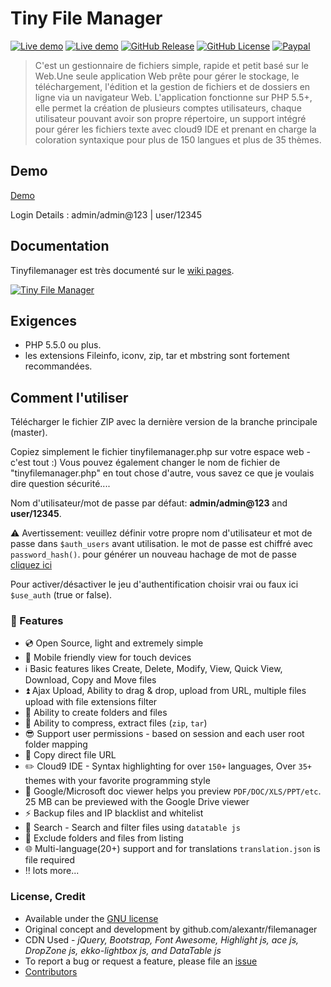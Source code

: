 # Tiny File Manager


[![Live demo](https://img.shields.io/badge/Live-Demo-brightgreen.svg?style=flat-square)](https://tinyfilemanager.github.io/demo/)
[![Live demo](https://img.shields.io/badge/Help-Docs-lightgrey.svg?style=flat-square)](https://tinyfilemanager.github.io/)
[![GitHub Release](https://img.shields.io/github/release/qubyte/rubidium.svg?style=flat-square)](https://github.com/prasathmani/tinyfilemanager/releases)
 [![GitHub License](https://img.shields.io/github/license/prasathmani/tinyfilemanager.svg?style=flat-square)](https://github.com/prasathmani/tinyfilemanager/blob/master/LICENSE) 
[![Paypal](https://img.shields.io/badge/Donate-Paypal-lightgrey.svg?style=flat-square)](https://www.paypal.me/prasathmani)
> C'est un gestionnaire de fichiers simple, rapide et petit basé sur le Web.Une seule application Web prête pour gérer le stockage, le téléchargement, l'édition et la gestion de fichiers et de dossiers en ligne via un navigateur Web. L'application fonctionne sur PHP 5.5+, elle permet la création de plusieurs comptes utilisateurs, chaque utilisateur pouvant avoir son propre répertoire, un support intégré pour gérer les fichiers texte avec cloud9 IDE et prenant en charge la coloration syntaxique pour plus de 150 langues et plus de 35 thèmes.

## Demo
[Demo](https://tinyfilemanager.github.io/demo/)

 Login Details : admin/admin@123 | user/12345


## Documentation
Tinyfilemanager est très documenté sur le [wiki pages](https://github.com/prasathmani/tinyfilemanager/wiki).


[![Tiny File Manager](screenshot.gif)](screenshot.gif)

## Exigences

- PHP 5.5.0 ou plus.
- les extensions Fileinfo, iconv, zip, tar et mbstring sont fortement recommandées.

## Comment l'utiliser

Télécharger le fichier ZIP avec la dernière version de la branche principale (master).

Copiez simplement le fichier tinyfilemanager.php sur votre espace web - c'est tout :)
Vous pouvez également changer le nom de fichier de "tinyfilemanager.php" en tout chose d'autre, vous savez ce que je voulais dire question sécurité....

Nom d'utilisateur/mot de passe par défaut: **admin/admin@123** and **user/12345**.

:warning: Avertissement: veuillez définir votre propre nom d'utilisateur et mot de passe dans `$auth_users` avant utilisation. le mot de passe est chiffré avec <code>password_hash()</code>. pour générer un nouveau hachage de mot de passe [cliquez ici](https://tinyfilemanager.github.io/docs/pwd.html)

Pour activer/désactiver le jeu d'authentification choisir vrai ou faux ici `$use_auth` (true or false).


### :loudspeaker: Features 

- :cd: Open Source, light and extremely simple
- :iphone: Mobile friendly view for touch devices
- :information_source: Basic features likes Create, Delete, Modify, View, Quick View, Download, Copy and Move files 
- :arrow_double_up: Ajax Upload, Ability to drag & drop, upload from URL, multiple files upload with file extensions filter 
- :file_folder: Ability to create folders and files
- :gift: Ability to compress, extract files (`zip`, `tar`)
- :sunglasses: Support user permissions - based on session and each user root folder mapping
- :floppy_disk: Copy direct file URL
- :pencil2: Cloud9 IDE - Syntax highlighting for over `150+` languages, Over `35+` themes with your favorite programming style
- :page_facing_up: Google/Microsoft doc viewer helps you preview `PDF/DOC/XLS/PPT/etc`. 25 MB can be previewed with the Google Drive viewer
- :zap: Backup files and IP blacklist and whitelist
- :mag_right: Search -  Search and filter files using `datatable js`
- :file_folder: Exclude folders and files from listing
- :globe_with_meridians: Multi-language(20+) support and for translations `translation.json` is file required
- :bangbang: lots more...


### <a name=license></a>License, Credit  

- Available under the [GNU license](https://github.com/prasathmani/tinyfilemanager/blob/master/LICENSE)
- Original concept and development by github.com/alexantr/filemanager
- CDN Used - _jQuery, Bootstrap, Font Awesome, Highlight js, ace js, DropZone js, ekko-lightbox js, and DataTable js_
- To report a bug or request a feature, please file an [issue](https://github.com/prasathmani/tinyfilemanager/issues)
- [Contributors](https://github.com/prasathmani/tinyfilemanager/wiki/Authors-and-Contributors)
